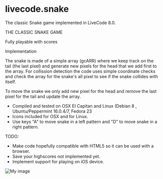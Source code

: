 # livecode.snake
The classic Snake game implemented in LiveCode 8.0.

THE CLASSIC SNAKE GAME

Fully playable with scores

Implementation

The snake is made of a simple array (gcARR) where we keep track on the tail (the last pixel) and generate new pixels for
the head that we add first to the array. For collission detection the code uses simple coordinate checks  and check the
array for the snake's all pixel to see if the snake collides with itself.

To move the snake we only add new pixel for the head and remove the last pixel for the tail and update the array.

* Compiled and tested on OSX El Capitan and Linux (Debian 8 , Ubuntu/Peppermint 16.0.4/7, Fedora 23
* Icons included for OSX and for Linux.
* Use keys "A" to move snake in a left pattern and "D" to move snake in a right pattern.


TODO:

* Make code hopefully compatible with HTML5 so it can be used with a browser.
* Save your highscores not implemented yet.
* Implement support for playing on iOS device.


![My image](https://cloud.githubusercontent.com/assets/188215/17019034/cb0d9be2-4f3a-11e6-8e08-1f3bc7b03342.png)
